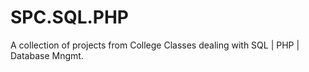 # SPC.SQL.PHP
A collection of projects from College Classes dealing with SQL | PHP | Database Mngmt. 
